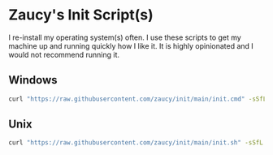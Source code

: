 # Zaucy's Init Script(s)

I re-install my operating system(s) often. I use these scripts to get my machine up and running quickly how I like it. It is highly opinionated and I would not recommend running it.

## Windows

```sh
curl "https://raw.githubusercontent.com/zaucy/init/main/init.cmd" -sSfL | cmd
```

## Unix

```sh
curl "https://raw.githubusercontent.com/zaucy/init/main/init.sh" -sSfL | sh
```
